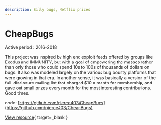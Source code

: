 ```yaml
---
description: Silly bugs, Netflix prices
---
```


# CheapBugs

Active period : 2016-2018

This project was inspired by high end exploit feeds offered by groups like Exodus and IMMUNITY, but with a goal of empowering the masses rather than only those who could spend 10s to 100s of thousands of dollars on bugs. It also was modeled largely on the various bug bounty platforms that were growing in that era. In another sense, it was basically a version of the full-disclosure mailing list that charged $10 a month for membership, and gave out small prizes every month for the most interesting contributions. Good times.

code: [https://github.com/pierce403/CheapBugs](https://github.com/pierce403/CheapBugs)

[View resource](https://www.youtube.com/watch?v=tksYvAVKqxM){ target=_blank }
